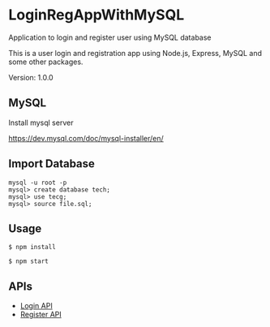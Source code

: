 # LoginRegAppWithMySQL
Application to login and register user using MySQL database

This is a user login and registration app using Node.js, Express, MySQL and some other packages.

Version: 1.0.0


## MySQL

Install mysql server

https://dev.mysql.com/doc/mysql-installer/en/

## Import Database
```
mysql -u root -p
mysql> create database tech;
mysql> use tecg;
mysql> source file.sql;
```

## Usage
```
$ npm install

$ npm start
```

##  APIs
* [Login API](http://localhost:3000/apidoc/#api-User-Login_User)
* [Register API](http://localhost:3000/apidoc/#api-User-Register_User)